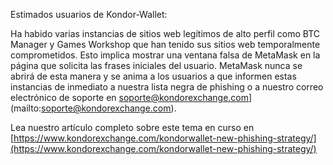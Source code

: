 
Estimados usuarios de Kondor-Wallet:

Ha habido varias instancias de sitios web legítimos de alto perfil como BTC Manager y Games Workshop que han tenido sus sitios web temporalmente comprometidos. Esto implica mostrar una ventana falsa de MetaMask en la página que solicita las frases iniciales del usuario. MetaMask nunca se abrirá de esta manera y se anima a los usuarios a que informen estas instancias de inmediato a nuestra lista negra de phishing o a nuestro correo electrónico de soporte en  soporte@kondorexchange.com](mailto:soporte@kondorexchange.com).

Lea nuestro artículo completo sobre este tema en curso en [https://www.kondorexchange.com/kondorwallet-new-phishing-strategy/](https://www.kondorexchange.com/kondorwallet-new-phishing-strategy/)

